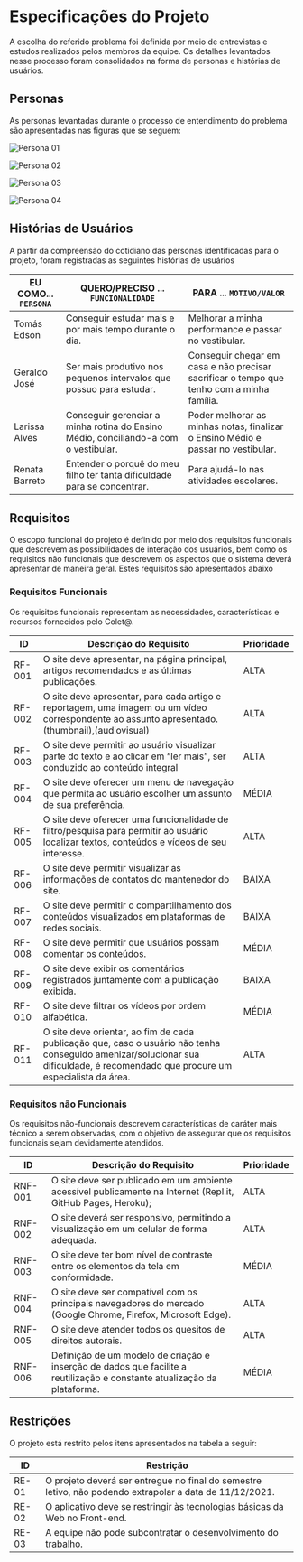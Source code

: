 # Especificações do Projeto

 A escolha do referido problema foi definida por meio de entrevistas e estudos realizados pelos membros da 
equipe. Os detalhes levantados nesse processo foram consolidados na forma de personas e histórias de usuários. 

## Personas

As personas levantadas durante o processo de entendimento do problema são apresentadas nas figuras que se seguem: 
 
 
 ![Persona 01](https://thumbs2.imgbox.com/e1/19/ygexfpp1_t.png)

![Persona 02](https://thumbs2.imgbox.com/f3/e0/vjLAnJWd_t.png)

![Persona 03](https://thumbs2.imgbox.com/3f/59/ifsF0w0F_t.png)

![Persona 04](https://thumbs2.imgbox.com/0a/5a/XDEWVBYi_t.png)

## Histórias de Usuários

A partir da compreensão do cotidiano das personas identificadas para o projeto, foram registradas as seguintes histórias de usuários

|EU COMO... `PERSONA`| QUERO/PRECISO ... `FUNCIONALIDADE` |PARA ... `MOTIVO/VALOR`                 |
|--------------------|------------------------------------|----------------------------------------|
|Tomás Edson  | Conseguir estudar mais e por mais tempo durante o dia.  | Melhorar a minha performance e passar no vestibular.  |
|Geraldo José  | Ser mais produtivo nos pequenos intervalos que possuo para estudar.  | Conseguir chegar em casa e não precisar sacrificar o tempo que tenho com a minha família.  |
|Larissa Alves   | Conseguir gerenciar a  minha rotina do Ensino Médio, conciliando-a com o vestibular.  | Poder melhorar as minhas notas, finalizar o Ensino Médio e passar no vestibular. |
|Renata Barreto   | Entender o porquê do meu filho ter tanta dificuldade para se concentrar.  | Para ajudá-lo nas atividades escolares.  | 

## Requisitos

O escopo funcional do projeto é definido por meio dos requisitos funcionais que descrevem as possibilidades de interação dos usuários, bem como os requisitos não funcionais que descrevem os aspectos que o sistema deverá apresentar de maneira geral. Estes requisitos são apresentados abaixo

### Requisitos Funcionais

Os requisitos funcionais representam as necessidades, características e recursos fornecidos pelo Colet@.


|ID           | Descrição do Requisito  | Prioridade |
|-------------|------------------------------|----|
| RF-001 | O site deve apresentar, na página principal, artigos recomendados e as últimas publicações. | ALTA | 
| RF-002 | O site deve apresentar, para cada artigo e reportagem, uma imagem ou um vídeo correspondente ao assunto apresentado. (thumbnail),(audiovisual) | ALTA |
| RF-003 | O site deve permitir ao usuário visualizar parte do texto e ao clicar em “ler mais”, ser conduzido ao conteúdo integral | ALTA | 
| RF-004 | O site deve oferecer um menu de navegação que permita ao usuário escolher um assunto de sua preferência. | MÉDIA | 
| RF-005 | O site deve oferecer uma funcionalidade de filtro/pesquisa para permitir ao usuário localizar textos, conteúdos e vídeos de seu interesse.   | ALTA | 
| RF-006 | O site deve permitir visualizar as informações de contatos do mantenedor do site.  | BAIXA | 
| RF-007 | O site deve permitir o compartilhamento dos conteúdos visualizados em plataformas de redes sociais.  | BAIXA | 
| RF-008 | O site deve permitir que usuários possam comentar os conteúdos. | MÉDIA | 
| RF-009 | O site deve exibir os comentários registrados juntamente com a publicação exibida. | BAIXA | 
| RF-010 | O site deve filtrar os vídeos por ordem alfabética. | MÉDIA | 
| RF-011 | O site deve orientar, ao fim de cada publicação que, caso o usuário não tenha conseguido amenizar/solucionar sua dificuldade, é recomendado que procure um especialista da área. | ALTA |


### Requisitos não Funcionais

Os requisitos não-funcionais descrevem características de caráter mais técnico a serem observadas, com o objetivo de assegurar que os requisitos funcionais sejam devidamente atendidos. 

|ID     | Descrição do Requisito  |Prioridade |
|-------|-------------------------|----|
|RNF-001| O site deve ser publicado em um ambiente acessível publicamente na Internet (Repl.it, GitHub Pages, Heroku); | ALTA | 
|RNF-002| O site deverá ser responsivo, permitindo a visualização em um celular de forma adequada. | ALTA | 
|RNF-003| O site deve ter bom nível de contraste entre os elementos da tela em conformidade. | MÉDIA | 
|RNF-004| O site deve ser compatível com os principais navegadores do mercado (Google Chrome, Firefox, Microsoft Edge). | ALTA | 
|RNF-005| O site deve atender todos os quesitos de direitos autorais. | ALTA | 
|RNF-006| Definição de um modelo de criação e inserção de dados que facilite a reutilização e constante atualização da plataforma. | MÉDIA |

## Restrições

O projeto está restrito pelos itens apresentados na tabela a seguir:

|ID| Restrição                                             |
|--|-------------------------------------------------------|
|RE-01| O projeto deverá ser entregue no final do semestre letivo, não podendo extrapolar a data de 11/12/2021. |
|RE-02| O aplicativo deve se restringir às tecnologias básicas da Web no Front-end. |
|RE-03| A equipe não pode subcontratar o desenvolvimento do trabalho. |
